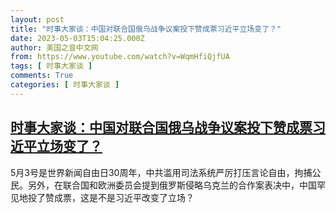```yaml
---
layout: post
title: "时事大家谈：中国对联合国俄乌战争议案投下赞成票习近平立场变了？"
date: 2023-05-03T15:04:25.000Z
author: 美国之音中文网
from: https://www.youtube.com/watch?v=WqmHfiQjfUA
tags: [ 时事大家谈 ]
comments: True
categories: [ 时事大家谈 ]
---
```

<!--1683126265000-->
[时事大家谈：中国对联合国俄乌战争议案投下赞成票习近平立场变了？](https://www.youtube.com/watch?v=WqmHfiQjfUA)
------

<div>
5月3号是世界新闻自由日30周年，中共滥用司法系统严厉打压言论自由，拘捕公民。另外，在联合国和欧洲委员会提到俄罗斯侵略乌克兰的合作案表决中，中国罕见地投了赞成票，这是不是习近平改变了立场？
</div>
